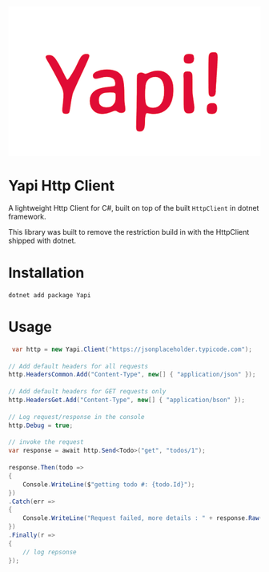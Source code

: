 ![Yapi Logo](./logo.png)


# Yapi Http Client
A lightweight Http Client for C#, built on top of the built `HttpClient` in dotnet framework.

This library was built to remove the restriction build in with the HttpClient shipped with dotnet.

# Installation
```
dotnet add package Yapi
```

# Usage
```cs
 var http = new Yapi.Client("https://jsonplaceholder.typicode.com");

// Add default headers for all requests
http.HeadersCommon.Add("Content-Type", new[] { "application/json" });

// Add default headers for GET requests only
http.HeadersGet.Add("Content-Type", new[] { "application/bson" });

// Log request/response in the console
http.Debug = true;

// invoke the request
var response = await http.Send<Todo>("get", "todos/1");

response.Then(todo =>
{
    Console.WriteLine($"getting todo #: {todo.Id}");
})
.Catch(err =>
{
    Console.WriteLine("Request failed, more details : " + response.Raw());
})
.Finally(r =>
{
    // log repsonse
});
```